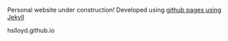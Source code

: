 Personal website under construction!
Developed using [github pages using Jekyll](https://docs.github.com/en/pages/setting-up-a-github-pages-site-with-jekyll) 

hslloyd.github.io
